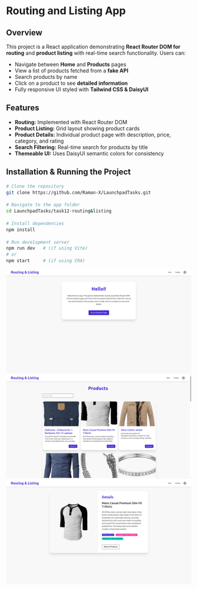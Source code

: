 # Routing and Listing App

## Overview

This project is a React application demonstrating **React Router DOM for routing** and **product listing** with real-time search functionality. Users can:

- Navigate between **Home** and **Products** pages
- View a list of products fetched from a **fake API**
- Search products by name
- Click on a product to see **detailed information**
- Fully responsive UI styled with **Tailwind CSS & DaisyUI**

## Features

- **Routing:** Implemented with React Router DOM
- **Product Listing:** Grid layout showing product cards
- **Product Details:** Individual product page with description, price, category, and rating
- **Search Filtering:** Real-time search for products by title
- **Themeable UI:** Uses DaisyUI semantic colors for consistency

## Installation & Running the Project

```bash
# Clone the repository
git clone https://github.com/Raman-X/LaunchpadTasks.git

# Navigate to the app folder
cd LaunchpadTasks/task12-routing&listing

# Install dependencies
npm install

# Run development server
npm run dev   # (if using Vite)
# or
npm start     # (if using CRA)
```

![Screenshot 1](public/Screenshot1.png)
![Screenshot 2](public/Screenshot2.png)
![Screenshot 3](public/Screenshot3.png)
